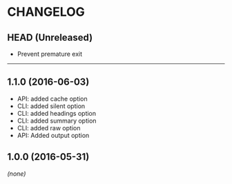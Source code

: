 CHANGELOG
=========

## HEAD (Unreleased)
* Prevent premature exit

--------------------

## 1.1.0 (2016-06-03)
* API: added cache option
* CLI: added silent option
* CLI: added headings option
* CLI: added summary option
* CLI: added raw option
* API: Added output option

## 1.0.0 (2016-05-31)
_(none)_

